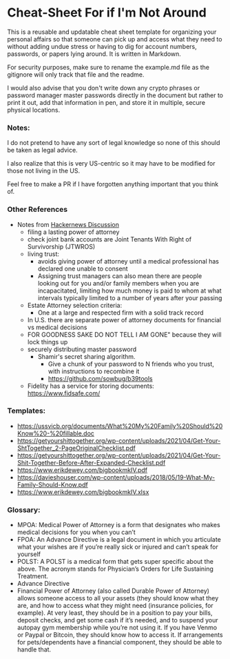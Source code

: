 # Cheat-Sheet For if I'm Not Around

This is a reusable and updatable cheat sheet template for organizing your personal affairs so that someone can pick up and access what they need to without adding undue stress or having to dig for account numbers, passwords, or papers lying around. It is written in Markdown.

For security purposes, make sure to rename the example.md file as the gitignore will only track that file and the readme. 

I would also advise that you don't write down any crypto phrases or password manager master passwords directly in the document but rather to print it out, add that information in pen, and store it in multiple, secure physical locations.


### Notes: 
I do not pretend to have any sort of legal knowledge so none of this should be taken as legal advice. 

I also realize that this is very US-centric so it may have to be modified for those not living in the US. 

Feel free to make a PR if I have forgotten anything important that you think of. 

### Other References
- Notes from [Hackernews Discussion](https://news.ycombinator.com/item?id=31748553)
  - filing a lasting power of attorney
  - check joint bank accounts are Joint Tenants With Right of Survivorship (JTWROS)
  - living trust: 
    - avoids giving power of attorney until a medical professional has declared one unable to consent
    - Assigning trust managers can also mean there are people looking out for you and/or family members when you are incapacitated, limiting how much money is paid to whom at what intervals typically limited to a number of years after your passing
  - Estate Attorney selection criteria:
     - One at a large and respected firm with a solid track record
  - In U.S. there are separate power of attorney documents for financial vs medical decisions
  - FOR GOODNESS SAKE DO NOT TELL <FAANG> I AM GONE" because they will lock things up
  - securely distributing master password
    - Shamir's secret sharing algorithm.
      - Give a chunk of your password to N friends who you trust, with instructions to recombine it
      - https://github.com/sowbug/b39tools
  - Fidelity has a service for storing documents: https://www.fidsafe.com/

### Templates:
  - https://ussvicb.org/documents/What%20My%20Family%20Should%20Know%20-%20fillable.doc
  - https://getyourshittogether.org/wp-content/uploads/2021/04/Get-Your-ShtTogether_2-PageOriginalChecklist.pdf
  - https://getyourshittogether.org/wp-content/uploads/2021/04/Get-Your-Shit-Together-Before-After-Expanded-Checklist.pdf
  - https://www.erikdewey.com/bigbookmkIV.pdf
  - https://davieshouser.com/wp-content/uploads/2018/05/19-What-My-Family-Should-Know.pdf
  - https://www.erikdewey.com/bigbookmkIV.xlsx
  
### Glossary:  
  - MPOA:  Medical Power of Attorney is a form that designates who makes medical decisions for you when you can’t
  - FPOA: An Advance Directive is a legal document in which you articulate what your wishes are if you’re really sick or injured and can’t speak for yourself
  - POLST: A POLST is a medical form that gets super specific about the above. The acronym stands for Physician’s Orders for Life Sustaining Treatment.
  - Advance Directive
  - Financial Power of Attorney (also called Durable Power of Attorney) allows someone access to all your assets (they should know what they are, and how to access what they might  need (insurance policies, for example). At very least, they should be in a position to pay your bills, deposit checks, and get some cash if it’s needed, and to suspend your autopay gym membership while you’re not using it. If you have Venmo or Paypal or Bitcoin, they should know how to access it. If arrangements for pets/dependents have a financial component, they should be able to handle that. 

  
  
